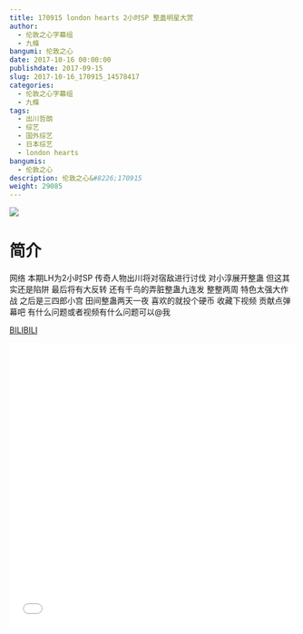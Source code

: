 ```yaml
---
title: 170915 london hearts 2小时SP 整蛊明星大赏
author: 
  - 伦敦之心字幕组
  - 九條
bangumi: 伦敦之心
date: 2017-10-16 00:00:00
publishdate: 2017-09-15
slug: 2017-10-16_170915_14578417
categories: 
  - 伦敦之心字幕组
  - 九條
tags: 
  - 出川哲朗
  - 综艺
  - 国外综艺
  - 日本综艺
  - london hearts
bangumis: 
  - 伦敦之心
description: 伦敦之心&#8226;170915
weight: 29085
---
```


![](https://i.imgur.com/yG1UX4t.jpg)

# 简介  
网络
本期LH为2小时SP 传奇人物出川将对宿敌进行讨伐 对小淳展开整蛊 但这其实还是陷阱 最后将有大反转 还有千鸟的弄脏整蛊九连发 整整两周 特色太强大作战 之后是三四郎小宫 田间整蛊两天一夜 喜欢的就投个硬币 收藏下视频 贡献点弹幕吧 有什么问题或者视频有什么问题可以@我

  [BILIBILI](https://www.bilibili.com/video/av14578417/)


  <iframe src="//www.bilibili.com/html/html5player.html?cid=23770815&aid=14578417" width="100%" height="500" frameborder="0" allowfullscreen="allowfullscreen"></iframe>
